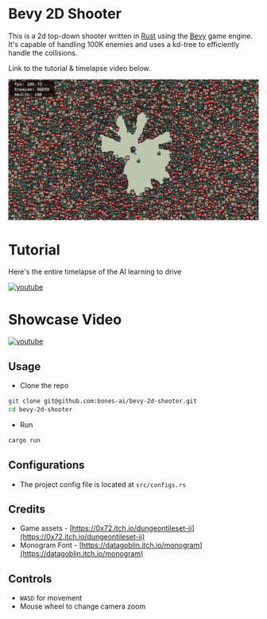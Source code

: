 # Bevy 2D Shooter
This is a 2d top-down shooter written in [Rust](https://www.rust-lang.org/) using the [Bevy](https://bevyengine.org/) game engine. It's capable of handling 100K enemies and uses a kd-tree to efficiently handle the collisions.

Link to the tutorial & timelapse video below.

![screenshot](/screenshot.png)

# Tutorial
Here's the entire timelapse of the AI learning to drive

[![youtube](https://img.youtube.com/vi/p8d8TKo59LU/0.jpg)](https://youtu.be/p8d8TKo59LU)

# Showcase Video
[![youtube](https://img.youtube.com/vi/RiKPrOx2jmE/0.jpg)](https://youtu.be/RiKPrOx2jmE)

## Usage
- Clone the repo
```bash
git clone git@github.com:bones-ai/bevy-2d-shooter.git
cd bevy-2d-shooter
```
- Run
```bash
cargo run
```

## Configurations
- The project config file is located at `src/configs.rs`

## Credits
- Game assets - [https://0x72.itch.io/dungeontileset-ii](https://0x72.itch.io/dungeontileset-ii)
- Monogram Font - [https://datagoblin.itch.io/monogram](https://datagoblin.itch.io/monogram)

## Controls
- `WASD` for movement
- Mouse wheel to change camera zoom
